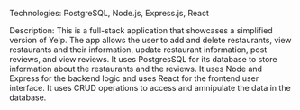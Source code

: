 Technologies: PostgreSQL, Node.js, Express.js, React

Description: This is a full-stack application that showcases a simplified version of Yelp. The app allows the user to add and delete restaurants, 
view restaurants and their information, update restaurant information, post reviews, and view reviews. It uses PostgresSQL for its database to store
information about the restaurants and the reviews. It uses Node and Express for the backend logic and uses React for the frontend user interface. It
uses CRUD operations to access and amnipulate the data in the database. 
